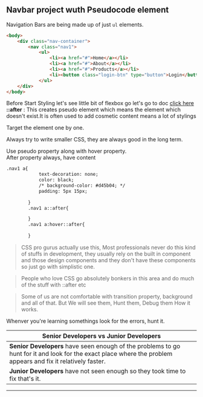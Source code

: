 ## Navbar project wuth Pseudocode element

Navigation Bars are being made up of just ```ul``` elements.<br>
```html
<body>
    <div class="nav-container">
        <nav class="nav1">
            <ul>
                <li><a href="#">Home</a></li>
                <li><a href="#">About</a></li>
                <li><a href="#">Products</a></li>
                <li><button class="login-btn" type="button">Login</button></li>
            </ul>
    </div>
</body>
```
Before Start Styling let's see little bit  of flexbox go let's go to doc [click here](https://developer.mozilla.org/en-US/docs/Web/CSS/::after)<br>
**::after** : This creates pseudo element which means the element which doesn't exist.It is often used to add cosmetic content means a lot of stylings<br>

Target the element one by one.<br>

Always try to write smaller CSS, they are always good in the long term.<br>

Use pseudo property along with hover property.<br>
After property always, have content<br>
```html
.nav1 a{
            text-decoration: none;
            color: black;
            /* background-color: #d45b04; */
            padding: 5px 15px;
            
        }
        .nav1 a::after{

        }
        .nav1 a:hover::after{
            
        }
```
> CSS pro gurus actually use this, Most professionals never do this kind of stuffs in development, they usually rely on the built in component and
 those design components and they don't have these components so just go with simplistic one.

> People who love CSS go absolutely bonkers in this area and do much of the stuff with ::after etc

> Some of us are not comfortable with transition property, background and all of that. But We will see them, Hunt them, Debug them How it works.

Whenver you're learning somethings look for the errors, hunt it.<br>

| Senior Developers vs Junior Developers |
|----------------------------------------|
| **Senior Developers** have seen enough of the problems to go hunt for it and look for the exact place where the problem appears and fix it relatively faster.|
| **Junior Developers** have not seen enough so they took time to fix that's it.|

---
